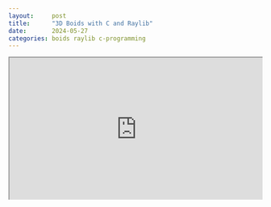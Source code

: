 ```yaml
---
layout:     post
title:      "3D Boids with C and Raylib"
date:       2024-05-27
categories: boids raylib c-programming
---
```


<div style="position: relative; overflow: hidden; width: 100%; padding-top: 56.25%;">
  <iframe style="position: absolute; top: 0; left: 0; bottom: 0; right: 0; width: 100%; height: 100%;"
    src="https://www.youtube.com/embed/tiQMZTRqvHI">
  </iframe>
</div>
